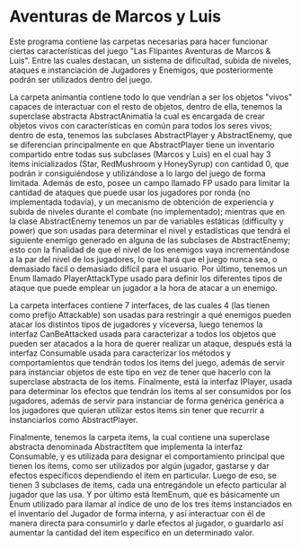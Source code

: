 # Aventuras de Marcos y Luis
Este programa contiene las carpetas necesarias para hacer
funcionar ciertas características del juego "Las Flipantes 
Aventuras de Marcos & Luis". Entre las cuales destacan, un sistema
de dificultad, subida de niveles, ataques e instanciación de Jugadores y
Enemigos, que posteriormente podrán ser utilizados dentro del juego.

La carpeta animantia contiene todo lo que vendrían a ser
los objetos "vivos" capaces de interactuar con el resto
de objetos, dentro de ella, tenemos la superclase abstracta
AbstractAnimatia la cual es encargada de crear objetos
vivos con características en común para todos los seres vivos;
dentro de esta, tenemos las subclases AbstractPlayer y AbstractEnemy, que
se diferencian principalmente en que AbstractPlayer tiene un inventario
compartido entre todas sus subclases (Marcos y Luis) en el cual hay
3 items inicializados (Star, RedMushroom y HoneySyrup) con cantidad 0,
que podrán ir consiguiéndose y utilizándose a lo largo del juego
de forma limitada. Además de esto, posee un campo
llamado FP usado para limitar la cantidad de ataques
que puede usar los jugadores por ronda (no implementada todavía), 
y un mecanismo de obtención de experiencia y subida de niveles 
durante el combate (no implementado); mientras que en la clase
AbstractEnemy tenemos un par de variables estáticas (difficulty y power)
que son usadas para determinar el nivel y estadísticas
que tendrá el siguiente enemigo generado en alguna de las subclases de
AbstractEnemy; esto con la finalidad de que el nivel de los
enemigos vaya incrementándose a la par del nivel de los jugadores,
lo que hará que el juego nunca sea, o demasiado fácil o demasiado
difícil para el usuario.
Por último, tenemos un Enum llamado PlayerAttackType usado para definir
los diferentes tipos de ataque que puede emplear un jugador a la hora de 
atacar a un enemigo.

La carpeta interfaces contiene 7 interfaces, de las cuales 4 (las tienen como
prefijo Attackable) son usadas para restringir a qué enemigos pueden atacar
los distintos tipos de jugadores y viceversa, luego tenemos la interfaz
CanBeAttacked usada para caracterizar a todos los objetos que pueden ser
atacados a la hora de querer realizar un ataque, después está la interfaz
Consumable usada para caracterizar los métodos y comportamientos que tendrán
todos los items del juego, además de servir para instanciar objetos de este tipo
en vez de tener que hacerlo con la superclase abstracta de los items. Finalmente,
está la interfaz IPlayer, usada para determinar los efectos que tendrán los items
al ser consumidos por los jugadores, además de servir para instanciar de forma genérica
genérica a los jugadores que quieran utilizar estos items sin tener que recurrir a
instanciarlos como AbstractPlayer.

Finalmente, tenemos la carpeta items, la cual contiene una superclase abstracta 
denominada AbstractItem que implementa la interfaz Consumable, y es utilizada
para designar el comportamiento principal que tienen los items, como ser
utilizados por algún jugador, gastarse y dar efectos específicos dependiendo
el item en particular. Luego de eso, se tienen 3 subclases de items,
cada una entregándole un efecto particular al jugador que las usa.
Y por último está ItemEnum, que es básicamente un Enum utilizado
para llamar al índice de uno de los tres ítems instanciados en el
inventario del Jugador de forma interna, y así interactuar con él
de manera directa para consumirlo y darle efectos al jugador, o guardarlo
así aumentar la cantidad del item específico en un determinado valor.